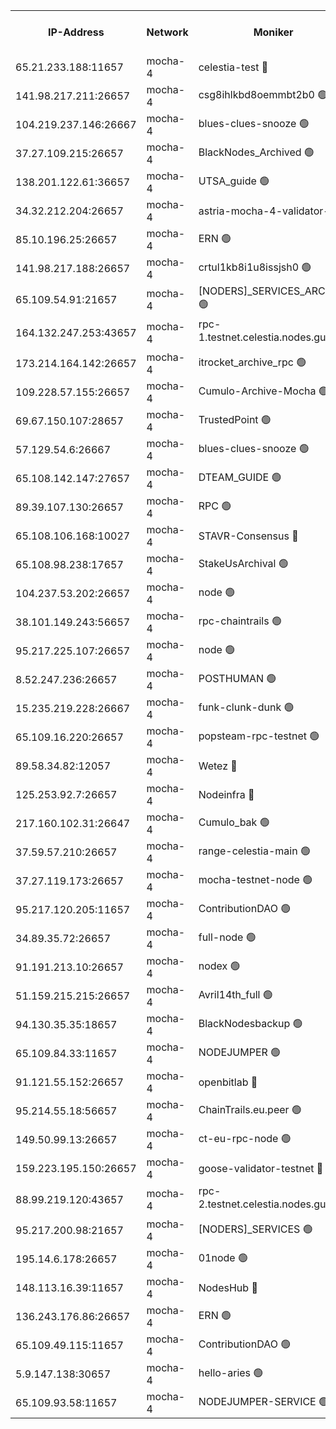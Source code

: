 


<table><tr><th>IP-Address</th><th>Network</th><th>Moniker</th><th>Latest Block Height</th><th>Earliest Block Height</th><th>Catching Up</th><th>Tx Index</th><th>Voting Power</th><th>Version</th><th>Scan Time</th></tr><tr><td>65.21.233.188:11657</td><td>mocha-4</td><td>celestia-test 🔴</td><td>3675634</td><td>0</td><td>False</td><td>on</td><td>1000010</td><td>3.0.2</td><td>2024-12-16T11:37:01.347240764UTC</td></tr><tr><td>141.98.217.211:26657</td><td>mocha-4</td><td>csg8ihlkbd8oemmbt2b0 🟢</td><td>3675602</td><td>1</td><td>False</td><td>on</td><td>0</td><td>3.0.2</td><td>2024-12-16T11:34:11.877069280UTC</td></tr><tr><td>104.219.237.146:26667</td><td>mocha-4</td><td>blues-clues-snooze 🟢</td><td>3675602</td><td>1</td><td>False</td><td>off</td><td>0</td><td>3.0.1-mocha</td><td>2024-12-16T11:34:12.693260343UTC</td></tr><tr><td>37.27.109.215:26657</td><td>mocha-4</td><td>BlackNodes_Archived 🟢</td><td>3675604</td><td>1</td><td>False</td><td>off</td><td>0</td><td>3.0.2</td><td>2024-12-16T11:34:21.440433338UTC</td></tr><tr><td>138.201.122.61:36657</td><td>mocha-4</td><td>UTSA_guide 🟢</td><td>3675604</td><td>1</td><td>False</td><td>on</td><td>0</td><td>3.0.2</td><td>2024-12-16T11:34:23.975576798UTC</td></tr><tr><td>34.32.212.204:26657</td><td>mocha-4</td><td>astria-mocha-4-validator-1 🔴</td><td>3675604</td><td>1</td><td>False</td><td>on</td><td>10509044</td><td>3.0.0-mocha</td><td>2024-12-16T11:34:24.384164963UTC</td></tr><tr><td>85.10.196.25:26657</td><td>mocha-4</td><td>ERN 🟢</td><td>3675607</td><td>1</td><td>False</td><td>on</td><td>0</td><td>3.0.2</td><td>2024-12-16T11:34:35.589063945UTC</td></tr><tr><td>141.98.217.188:26657</td><td>mocha-4</td><td>crtul1kb8i1u8issjsh0 🟢</td><td>3675609</td><td>1</td><td>False</td><td>on</td><td>0</td><td>3.0.2</td><td>2024-12-16T11:34:48.901741296UTC</td></tr><tr><td>65.109.54.91:21657</td><td>mocha-4</td><td>[NODERS]_SERVICES_ARCHIVE 🟢</td><td>3675613</td><td>1</td><td>False</td><td>on</td><td>0</td><td>3.0.2</td><td>2024-12-16T11:35:09.101410756UTC</td></tr><tr><td>164.132.247.253:43657</td><td>mocha-4</td><td>rpc-1.testnet.celestia.nodes.guru 🟢</td><td>3675616</td><td>1</td><td>False</td><td>on</td><td>0</td><td>3.0.2</td><td>2024-12-16T11:35:19.984858143UTC</td></tr><tr><td>173.214.164.142:26657</td><td>mocha-4</td><td>itrocket_archive_rpc 🟢</td><td>3675616</td><td>1</td><td>False</td><td>on</td><td>0</td><td>3.0.2</td><td>2024-12-16T11:35:23.538514318UTC</td></tr><tr><td>109.228.57.155:26657</td><td>mocha-4</td><td>Cumulo-Archive-Mocha 🟢</td><td>3675620</td><td>1</td><td>False</td><td>on</td><td>0</td><td>3.0.2</td><td>2024-12-16T11:35:41.032186600UTC</td></tr><tr><td>69.67.150.107:28657</td><td>mocha-4</td><td>TrustedPoint 🟢</td><td>3675620</td><td>1</td><td>False</td><td>on</td><td>0</td><td>3.0.2</td><td>2024-12-16T11:35:44.044303659UTC</td></tr><tr><td>57.129.54.6:26667</td><td>mocha-4</td><td>blues-clues-snooze 🟢</td><td>3675622</td><td>1</td><td>False</td><td>off</td><td>0</td><td>3.0.1-mocha</td><td>2024-12-16T11:35:51.194847321UTC</td></tr><tr><td>65.108.142.147:27657</td><td>mocha-4</td><td>DTEAM_GUIDE 🟢</td><td>3675629</td><td>1</td><td>False</td><td>on</td><td>0</td><td>3.0.2</td><td>2024-12-16T11:36:28.954678406UTC</td></tr><tr><td>89.39.107.130:26657</td><td>mocha-4</td><td>RPC 🟢</td><td>3675629</td><td>1</td><td>False</td><td>on</td><td>0</td><td>3.0.2</td><td>2024-12-16T11:36:29.361789389UTC</td></tr><tr><td>65.108.106.168:10027</td><td>mocha-4</td><td>STAVR-Consensus 🔴</td><td>3675633</td><td>1</td><td>False</td><td>on</td><td>102504</td><td>3.0.2</td><td>2024-12-16T11:36:49.925318482UTC</td></tr><tr><td>65.108.98.238:17657</td><td>mocha-4</td><td>StakeUsArchival 🟢</td><td>3675636</td><td>1</td><td>False</td><td>off</td><td>0</td><td>3.0.2</td><td>2024-12-16T11:37:01.791620724UTC</td></tr><tr><td>104.237.53.202:26657</td><td>mocha-4</td><td>node 🟢</td><td>3675636</td><td>1</td><td>False</td><td>on</td><td>0</td><td>3.0.0-mocha</td><td>2024-12-16T11:37:03.366682414UTC</td></tr><tr><td>38.101.149.243:56657</td><td>mocha-4</td><td>rpc-chaintrails 🟢</td><td>3675637</td><td>1</td><td>False</td><td>on</td><td>0</td><td>3.0.2</td><td>2024-12-16T11:37:07.088685536UTC</td></tr><tr><td>95.217.225.107:26657</td><td>mocha-4</td><td>node 🟢</td><td>3675637</td><td>1</td><td>False</td><td>on</td><td>0</td><td>3.0.2</td><td>2024-12-16T11:37:08.053848757UTC</td></tr><tr><td>8.52.247.236:26657</td><td>mocha-4</td><td>POSTHUMAN 🟢</td><td>3675637</td><td>1</td><td>False</td><td>on</td><td>0</td><td>3.0.2</td><td>2024-12-16T11:37:11.151087361UTC</td></tr><tr><td>15.235.219.228:26667</td><td>mocha-4</td><td>funk-clunk-dunk 🟢</td><td>3675640</td><td>1</td><td>False</td><td>off</td><td>0</td><td>3.0.1-mocha</td><td>2024-12-16T11:37:23.596940142UTC</td></tr><tr><td>65.109.16.220:26657</td><td>mocha-4</td><td>popsteam-rpc-testnet 🟢</td><td>3675641</td><td>1</td><td>False</td><td>on</td><td>0</td><td>3.0.2</td><td>2024-12-16T11:37:30.894607154UTC</td></tr><tr><td>89.58.34.82:12057</td><td>mocha-4</td><td>Wetez 🔴</td><td>3675645</td><td>1</td><td>False</td><td>off</td><td>148501</td><td>3.0.0-mocha</td><td>2024-12-16T11:37:49.032530759UTC</td></tr><tr><td>125.253.92.7:26657</td><td>mocha-4</td><td>Nodeinfra 🔴</td><td>3675610</td><td>2070001</td><td>False</td><td>on</td><td>500001</td><td>3.0.2</td><td>2024-12-16T11:34:49.958758847UTC</td></tr><tr><td>217.160.102.31:26647</td><td>mocha-4</td><td>Cumulo_bak 🟢</td><td>3675632</td><td>2300001</td><td>False</td><td>on</td><td>0</td><td>3.0.2</td><td>2024-12-16T11:36:44.756978829UTC</td></tr><tr><td>37.59.57.210:26657</td><td>mocha-4</td><td>range-celestia-main 🟢</td><td>3675645</td><td>2589477</td><td>False</td><td>off</td><td>0</td><td>3.0.0-mocha</td><td>2024-12-16T11:37:49.519038958UTC</td></tr><tr><td>37.27.119.173:26657</td><td>mocha-4</td><td>mocha-testnet-node 🟢</td><td>3675633</td><td>2631379</td><td>False</td><td>on</td><td>0</td><td>3.0.2-mocha</td><td>2024-12-16T11:36:49.425233117UTC</td></tr><tr><td>95.217.120.205:11657</td><td>mocha-4</td><td>ContributionDAO 🟢</td><td>3675636</td><td>2723055</td><td>False</td><td>on</td><td>0</td><td>3.0.2</td><td>2024-12-16T11:37:06.041380698UTC</td></tr><tr><td>34.89.35.72:26657</td><td>mocha-4</td><td>full-node 🟢</td><td>3140052</td><td>2766149</td><td>False</td><td>on</td><td>0</td><td>2.1.2</td><td>2024-12-16T11:37:16.242185714UTC</td></tr><tr><td>91.191.213.10:26657</td><td>mocha-4</td><td>nodex 🟢</td><td>3675616</td><td>2954501</td><td>False</td><td>off</td><td>0</td><td>3.0.2</td><td>2024-12-16T11:35:20.722380720UTC</td></tr><tr><td>51.159.215.215:26657</td><td>mocha-4</td><td>Avril14th_full 🟢</td><td>3675627</td><td>3022001</td><td>False</td><td>on</td><td>0</td><td>3.0.2</td><td>2024-12-16T11:36:20.192825742UTC</td></tr><tr><td>94.130.35.35:18657</td><td>mocha-4</td><td>BlackNodesbackup 🟢</td><td>3675647</td><td>3099501</td><td>False</td><td>on</td><td>0</td><td>3.0.0-mocha</td><td>2024-12-16T11:37:58.874407633UTC</td></tr><tr><td>65.109.84.33:11657</td><td>mocha-4</td><td>NODEJUMPER 🟢</td><td>3675637</td><td>3214501</td><td>False</td><td>off</td><td>0</td><td>3.0.0-mocha</td><td>2024-12-16T11:37:07.558781545UTC</td></tr><tr><td>91.121.55.152:26657</td><td>mocha-4</td><td>openbitlab 🔴</td><td>3675608</td><td>3219298</td><td>False</td><td>off</td><td>501058</td><td>3.0.2</td><td>2024-12-16T11:34:44.206281589UTC</td></tr><tr><td>95.214.55.18:56657</td><td>mocha-4</td><td>ChainTrails.eu.peer 🟢</td><td>3675605</td><td>3249501</td><td>False</td><td>on</td><td>0</td><td>3.0.2</td><td>2024-12-16T11:34:29.018644537UTC</td></tr><tr><td>149.50.99.13:26657</td><td>mocha-4</td><td>ct-eu-rpc-node 🟢</td><td>3670060</td><td>3249501</td><td>False</td><td>on</td><td>0</td><td>3.0.0-mocha</td><td>2024-12-16T11:37:11.743732800UTC</td></tr><tr><td>159.223.195.150:26657</td><td>mocha-4</td><td>goose-validator-testnet 🔴</td><td>3675642</td><td>3318889</td><td>False</td><td>on</td><td>4017</td><td>3.0.1</td><td>2024-12-16T11:37:34.287563590UTC</td></tr><tr><td>88.99.219.120:43657</td><td>mocha-4</td><td>rpc-2.testnet.celestia.nodes.guru 🟢</td><td>3675632</td><td>3385396</td><td>False</td><td>on</td><td>0</td><td>3.0.2</td><td>2024-12-16T11:36:44.226100683UTC</td></tr><tr><td>95.217.200.98:21657</td><td>mocha-4</td><td>[NODERS]_SERVICES 🟢</td><td>3675602</td><td>3453468</td><td>False</td><td>on</td><td>0</td><td>3.0.2</td><td>2024-12-16T11:34:11.376813232UTC</td></tr><tr><td>195.14.6.178:26657</td><td>mocha-4</td><td>01node 🟢</td><td>3675627</td><td>3487525</td><td>False</td><td>on</td><td>0</td><td>3.0.2</td><td>2024-12-16T11:36:15.608877645UTC</td></tr><tr><td>148.113.16.39:11657</td><td>mocha-4</td><td>NodesHub 🔴</td><td>3675623</td><td>3554689</td><td>False</td><td>on</td><td>107150</td><td>3.0.2</td><td>2024-12-16T11:35:56.301657487UTC</td></tr><tr><td>136.243.176.86:26657</td><td>mocha-4</td><td>ERN 🟢</td><td>3675636</td><td>3642501</td><td>False</td><td>off</td><td>0</td><td>3.0.2</td><td>2024-12-16T11:37:02.277178962UTC</td></tr><tr><td>65.109.49.115:11657</td><td>mocha-4</td><td>ContributionDAO 🟢</td><td>3675620</td><td>3670203</td><td>False</td><td>off</td><td>0</td><td>3.0.2</td><td>2024-12-16T11:35:44.582071808UTC</td></tr><tr><td>5.9.147.138:30657</td><td>mocha-4</td><td>hello-aries 🟢</td><td>3675618</td><td>3673501</td><td>False</td><td>off</td><td>0</td><td>3.0.1</td><td>2024-12-16T11:35:32.180763728UTC</td></tr><tr><td>65.109.93.58:11657</td><td>mocha-4</td><td>NODEJUMPER-SERVICE 🟢</td><td>3675647</td><td>3674400</td><td>False</td><td>off</td><td>0</td><td>3.0.0-mocha</td><td>2024-12-16T11:37:58.511910494UTC</td></tr></table>